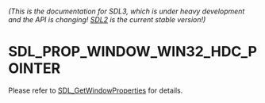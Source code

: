 ###### (This is the documentation for SDL3, which is under heavy development and the API is changing! [SDL2](https://wiki.libsdl.org/SDL2/) is the current stable version!)
# SDL_PROP_WINDOW_WIN32_HDC_POINTER

Please refer to [SDL_GetWindowProperties](SDL_GetWindowProperties) for details.

